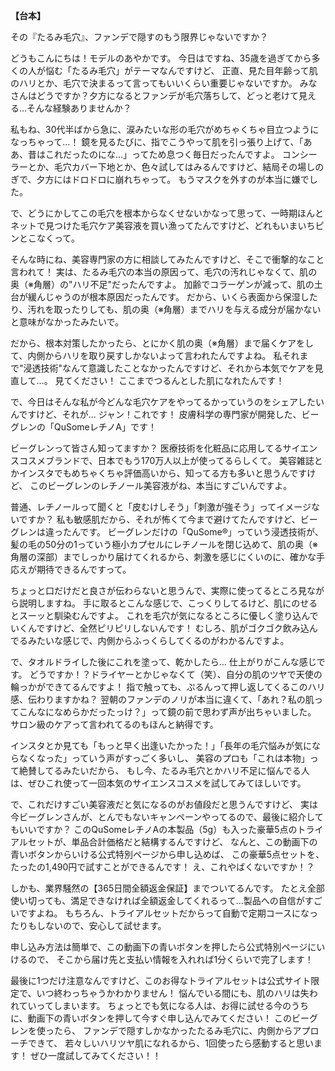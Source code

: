**【台本】**

その『たるみ毛穴』、ファンデで隠すのもう限界じゃないですか？

どうもこんにちは！モデルのあやかです。
今日はですね、35歳を過ぎてから多くの人が悩む「たるみ毛穴」がテーマなんですけど、
正直、見た目年齢って肌のハリとか、毛穴で決まるって言ってもいいくらい重要じゃないですか。
みなさんはどうですか？夕方になるとファンデが毛穴落ちして、どっと老けて見える…そんな経験ありませんか？

私もね、30代半ばから急に、涙みたいな形の毛穴がめちゃくちゃ目立つようになっちゃって…！
鏡を見るたびに、指でこうやって肌を引っ張り上げて、「ああ、昔はこれだったのにな…」ってため息つく毎日だったんですよ。
コンシーラーとか、毛穴カバー下地とか、色々試してはみるんですけど、結局その場しのぎで、夕方にはドロドロに崩れちゃって。
もうマスクを外すのが本当に嫌でした。

で、どうにかしてこの毛穴を根本からなくせないかなって思って、一時期ほんとネットで見つけた毛穴ケア美容液を買い漁ってたんですけど、どれもいまいちピンとこなくって。

そんな時にね、美容専門家の方に相談してみたんですけど、そこで衝撃的なこと言われて！
実は、たるみ毛穴の本当の原因って、毛穴の汚れじゃなくて、肌の奥（※角層）の"ハリ不足"だったんですよ。
加齢でコラーゲンが減って、肌の土台が緩んじゃうのが根本原因だったんです。
だから、いくら表面から保湿したり、汚れを取ったりしても、肌の奥（※角層）までハリを与える成分が届かないと意味がなかったみたいで。

だから、根本対策したかったら、とにかく肌の奥（※角層）まで届くケアをして、内側からハリを取り戻すしかないよって言われたんですよね。
私それまで"浸透技術"なんて意識したことなかったんですけど、それから本気でケアを見直して…。
見てください！
ここまでつるんとした肌になれたんです！

で、今日はそんな私が今どんな毛穴ケアをやってるかっていうのをシェアしたいんですけど、それが…
ジャン！これです！
皮膚科学の専門家が開発した、ビーグレンの「QuSomeレチノA」です！

ビーグレンって皆さん知ってますか？
医療技術を化粧品に応用してるサイエンスコスメブランドで、日本でもう170万人以上が使ってるらしくて。
美容雑誌とかインスタでもめちゃくちゃ評価高いから、知ってる方も多いと思うんですけど、
このビーグレンのレチノール美容液がね、本当にすごいんですよ。

普通、レチノールって聞くと「皮むけしそう」「刺激が強そう」ってイメージないですか？
私も敏感肌だから、それが怖くて今まで避けてたんですけど、ビーグレンは違ったんです。
ビーグレンだけの「QuSome®」っていう浸透技術が、髪の毛の50分の1っていう極小カプセルにレチノールを閉じ込めて、肌の奥（※角層の深部）までしっかり届けてくれるから、刺激を感じにくいのに、確かな手応えが期待できるんですって。

ちょっと口だけだと良さが伝わらないと思うんで、実際に使ってるところ見ながら説明しますね。
手に取るとこんな感じで、こっくりしてるけど、肌にのせるとスーッと馴染むんですよ。
これを毛穴が気になるところに優しく塗り込んでいくんですけど、全然ピリピリしないんです！
むしろ、肌がゴクゴク飲み込んでるみたいな感じで、内側からふっくらしてくるのがわかるんですよ。

で、タオルドライした後にこれを塗って、乾かしたら…
仕上がりがこんな感じです。
どうですか！？ドライヤーとかじゃなくて（笑）、自分の肌のツヤで天使の輪っかができてるんですよ！
指で触っても、ぷるんって押し返してくるこのハリ感、伝わりますかね？
翌朝のファンデのノリが本当に違くて、「あれ？私の肌ってこんなになめらかだったっけ？」って鏡の前で思わず声が出ちゃいました。
サロン級のケアって言われてるのもほんと納得です。

インスタとか見ても「もっと早く出逢いたかった！」「長年の毛穴悩みが気にならなくなった」っていう声がすっごく多いし、
美容のプロも「これは本物」って絶賛してるみたいだから、
もし今、たるみ毛穴とかハリ不足に悩んでる人は、ぜひこれ使って一回本気のサイエンスコスメを試してみてほしいです。

で、これだけすごい美容液だと気になるのがお値段だと思うんですけど、
実は今ビーグレンさんが、とんでもないキャンペーンやってるので、最後に紹介してもいいですか？
このQuSomeレチノAの本製品（5g）も入った豪華5点のトライアルセットが、単品合計価格だと結構するんですけど、
なんと、この動画下の青いボタンからいける公式特別ページから申し込めば、
この豪華5点セットを、たったの1,490円で試すことができるんです！
え、これやばくないですか！？

しかも、業界騒然の【365日間全額返金保証】までついてるんです。
たとえ全部使い切っても、満足できなければ全額返金してくれるって…製品への自信がすごいですよね。
もちろん、トライアルセットだからって自動で定期コースになったりもしないので、安心して試せます。

申し込み方法は簡単で、この動画下の青いボタンを押したら公式特別ページにいけるので、
そこから届け先と支払い情報を入れれば1分くらいで完了します！

最後に1つだけ注意なんですけど、このお得なトライアルセットは公式サイト限定で、いつ終わっちゃうかわかりません！
悩んでいる間にも、肌のハリは失われていってしまいます。
ちょっとでも気になる人は、お得に試せる今のうちに、動画下の青いボタンを押して今すぐ申し込んでみてください！
このビーグレンを使ったら、
ファンデで隠すしかなかったたるみ毛穴に、内側からアプローチできて、
若々しいハリツヤ肌になれるから、1回使ったら感動すると思います！
ぜひ一度試してみてください！！

